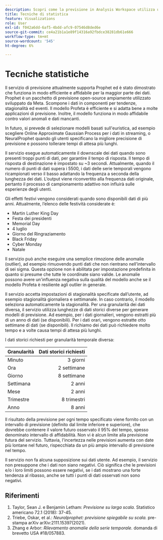 ```yaml
---
description: Scopri come la previsione in Analysis Workspace utilizza una serie di tecniche statistiche avanzate per determinare i valori della previsione.
title: Tecniche di statistica
feature: Visualizations
role: User
exl-id: f042a6dd-6af5-4bdd-afc9-07546d8ded6e
source-git-commit: ce4a21b1a1e89f14316a92fbdce38281db61e666
workflow-type: tm+mt
source-wordcount: '545'
ht-degree: 6%

---
```


# Tecniche statistiche

Il servizio di previsione attualmente supporta Prophet ed è stato dimostrato che funziona in modo efficiente e affidabile per la maggior parte dei dati. Prophet è un pacchetto di previsione open-source ampiamente utilizzato sviluppato da Meta. Scompone i dati in componenti per tendenze, stagionalità ed eventi. Il modello Profeta è efficiente e si adatta bene a molte applicazioni di previsione. Inoltre, il modello funziona in modo affidabile contro valori anomali e dati mancanti.

In futuro, si prevede di selezionare modelli basati sull&#39;euristica, ad esempio scegliere Online Approximate Gaussian Process per i dati in streaming, o NeuralProphet quando gli utenti specificano la migliore precisione di previsione e possono tollerare tempi di attesa più lunghi.

Il servizio esegue automaticamente il downscale dei dati quando sono presenti troppi punti di dati, per garantire il tempo di risposta. Il tempo di risposta di destinazione è impostato su ~3 secondi. Attualmente, quando il numero di punti di dati supera i 5500, i dati delle serie temporali vengono ricampionati verso il basso adattando la frequenza a seconda della lunghezza dei dati. L’output viene riconvertito alla frequenza dati originale, pertanto il processo di campionamento adattivo non influirà sulle esperienze degli utenti.

Gli effetti festivi vengono considerati quando sono disponibili dati di più anni. Attualmente, l’elenco delle festività considerate è:

* Martin Luther King Day
* Festa dei presidenti
* Memorial Day
* 4 luglio
* Giorno del Ringraziamento
* Black Friday
* Cyber Monday
* Natale

Il servizio può anche eseguire una semplice rimozione delle anomalie (outlier), ad esempio rimuovendo punti dati che non rientrano nell’intervallo di sei sigma. Questa opzione non è abilitata per impostazione predefinita in quanto si presume che tutte le coordinate siano valide. Le anomalie possono avere un&#39;influenza negativa sulla qualità del modello anche se il modello Profeta è resiliente agli outlier in generale.

Il servizio accetta impostazioni di stagionalità specificate dall’utente, ad esempio stagionalità giornaliera e settimanale. In caso contrario, il modello seleziona automaticamente la stagionalità. Per una granularità dei dati diversa, il servizio utilizza lunghezze di dati storici diverse per generare modelli di previsione. Ad esempio, per i dati giornalieri, vengono estratti più di un anno di dati (se disponibili). Per i dati orari, vengono estratte otto settimane di dati (se disponibili). Il richiamo dei dati può richiedere molto tempo e a volte causa tempi di attesa più lunghi.

I dati storici richiesti per granularità temporale diversa:

| Granularità | Dati storici richiesti |
|---|--:|
| Minuto | 3 giorni |
| Ora | 2 settimane |
| Giorno | 8 settimane |
| Settimana | 2 anni |
| Mese | 2 anni |
| Trimestre | 8 trimestri |
| Anno | 8 anni |


Il risultato della previsione per ogni tempo specificato viene fornito con un intervallo di previsione (definito dal limite inferiore e superiore), che dovrebbe contenere il valore futuro osservato il 95% del tempo, spesso denominato intervallo di affidabilità. Non vi è alcun limite alla previsione futura del servizio. Tuttavia, l&#39;incertezza nelle previsioni aumenta con date più lontane nel futuro, rispecchiata da un più ampio intervallo di previsione nel tempo.

Il servizio non fa alcuna supposizione sui dati utente. Ad esempio, il servizio non presuppone che i dati non siano negativi. Ciò significa che le previsioni e/o i loro limiti possono essere negativi, se i dati mostrano una forte tendenza al ribasso, anche se tutti i punti di dati osservati non sono negativi.


## Riferimenti

1. Taylor, Sean J. e Benjamin Letham: *Previsione su larga scala.* Statistico americano 72.1 (2018): 37-45.
1. Triebe, Oskar, et al.: *Neuralprophet: previsione spiegabile su scala.* pre-stampa arXiv arXiv:2111.15397(2021).
1. Zhang e Arbor: *Rilevamento anomalie della serie temporale.* domanda di brevetto USA #18/057883.
